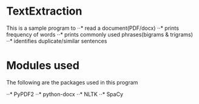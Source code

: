 # TextExtraction
This is a sample program to 
⋅⋅* read a document(PDF/docx)
⋅⋅* prints frequency of words
⋅⋅* prints commonly used phrases(bigrams & trigrams)
⋅⋅* identifies duplicate/similar sentences

# Modules used
The following are the packages used in this program

⋅⋅* PyPDF2
⋅⋅* python-docx
⋅⋅* NLTK
⋅⋅* SpaCy
